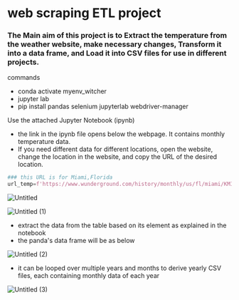# web scraping ETL project


### The Main aim of this project is to Extract the temperature from the weather website, make necessary changes, Transform it into a data frame, and Load it into CSV files for use in different projects. 
commands

- conda activate myenv_witcher
- jupyter lab
- pip install pandas selenium jupyterlab webdriver-manager

Use the attached Jupyter Notebook (ipynb)

- the link in the ipynb file opens below the webpage. It contains monthly temperature data.
- If you need different data for different locations, open the website, change the location in the website, and copy the URL of the desired location.

```python
### this URL is for Miami,Florida
url_temp=f'https://www.wunderground.com/history/monthly/us/fl/miami/KMIA/date/2016-1'
```

![Untitled](https://github.com/user-attachments/assets/a075eabe-6c51-4ddd-bc43-8a902fb19cc5)

![Untitled (1)](https://github.com/user-attachments/assets/e75da1c0-eb34-4957-8485-ef92c685d903)


- extract the data from the table based on its element as explained in the notebook
- the panda's data frame will be as below
  
![Untitled (2)](https://github.com/user-attachments/assets/e12763fe-7848-462a-abaa-a1be8e3c6ac1)



- it can be looped over multiple years and months to derive yearly CSV files, each containing monthly data of each year
  
![Untitled (3)](https://github.com/user-attachments/assets/d54c9ae3-2c0c-4137-9c99-344cadb684a7)
